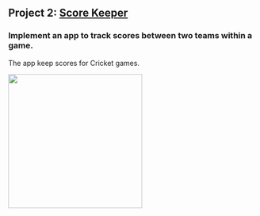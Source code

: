 ## Project 2: [Score Keeper](https://github.com/roger-vanwyk/Project_2_Scorekeeper)
### Implement an app to track scores between two teams within a game.
The app keep scores for Cricket games. 

<img src="https://ibb.co/nnhHddC" width="270">

